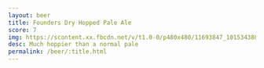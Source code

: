 ```yaml
---
layout: beer
title: Founders Dry Hopped Pale Ale
score: 7
img: https://scontent.xx.fbcdn.net/v/t1.0-0/p480x480/11693847_10153438035713745_940540476039083000_n.jpg?oh=a2851fc184827a71ba7debbbb1ccde34&oe=590BD663
desc: Much hoppier than a normal pale
permalink: /beer/:title.html
---
```

